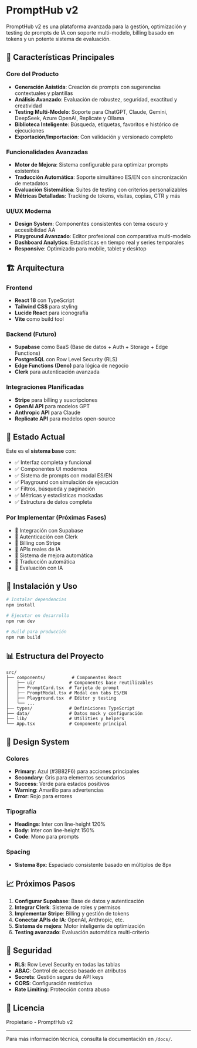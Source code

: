 # PromptHub v2

PromptHub v2 es una plataforma avanzada para la gestión, optimización y testing de prompts de IA con soporte multi-modelo, billing basado en tokens y un potente sistema de evaluación.

## 🚀 Características Principales

### Core del Producto
- **Generación Asistida**: Creación de prompts con sugerencias contextuales y plantillas
- **Análisis Avanzado**: Evaluación de robustez, seguridad, exactitud y creatividad
- **Testing Multi-Modelo**: Soporte para ChatGPT, Claude, Gemini, DeepSeek, Azure OpenAI, Replicate y Ollama
- **Biblioteca Inteligente**: Búsqueda, etiquetas, favoritos e histórico de ejecuciones
- **Exportación/Importación**: Con validación y versionado completo

### Funcionalidades Avanzadas
- **Motor de Mejora**: Sistema configurable para optimizar prompts existentes
- **Traducción Automática**: Soporte simultáneo ES/EN con sincronización de metadatos
- **Evaluación Sistemática**: Suites de testing con criterios personalizables
- **Métricas Detalladas**: Tracking de tokens, visitas, copias, CTR y más

### UI/UX Moderna
- **Design System**: Componentes consistentes con tema oscuro y accesibilidad AA
- **Playground Avanzado**: Editor profesional con comparativa multi-modelo
- **Dashboard Analytics**: Estadísticas en tiempo real y series temporales
- **Responsive**: Optimizado para mobile, tablet y desktop

## 🏗️ Arquitectura

### Frontend
- **React 18** con TypeScript
- **Tailwind CSS** para styling
- **Lucide React** para iconografía
- **Vite** como build tool

### Backend (Futuro)
- **Supabase** como BaaS (Base de datos + Auth + Storage + Edge Functions)
- **PostgreSQL** con Row Level Security (RLS)
- **Edge Functions (Deno)** para lógica de negocio
- **Clerk** para autenticación avanzada

### Integraciones Planificadas
- **Stripe** para billing y suscripciones
- **OpenAI API** para modelos GPT
- **Anthropic API** para Claude
- **Replicate API** para modelos open-source

## 🎯 Estado Actual

Este es el **sistema base** con:
- ✅ Interfaz completa y funcional
- ✅ Componentes UI modernos
- ✅ Sistema de prompts con modal ES/EN
- ✅ Playground con simulación de ejecución
- ✅ Filtros, búsqueda y paginación
- ✅ Métricas y estadísticas mockadas
- ✅ Estructura de datos completa

### Por Implementar (Próximas Fases)
- 🔄 Integración con Supabase
- 🔄 Autenticación con Clerk
- 🔄 Billing con Stripe
- 🔄 APIs reales de IA
- 🔄 Sistema de mejora automática
- 🔄 Traducción automática
- 🔄 Evaluación con IA

## 🚀 Instalación y Uso

```bash
# Instalar dependencias
npm install

# Ejecutar en desarrollo
npm run dev

# Build para producción
npm run build
```

## 📊 Estructura del Proyecto

```
src/
├── components/          # Componentes React
│   ├── ui/             # Componentes base reutilizables
│   ├── PromptCard.tsx  # Tarjeta de prompt
│   ├── PromptModal.tsx # Modal con tabs ES/EN
│   ├── Playground.tsx  # Editor y testing
│   └── ...
├── types/              # Definiciones TypeScript
├── data/               # Datos mock y configuración
├── lib/                # Utilities y helpers
└── App.tsx             # Componente principal
```

## 🎨 Design System

### Colores
- **Primary**: Azul (#3B82F6) para acciones principales
- **Secondary**: Gris para elementos secundarios
- **Success**: Verde para estados positivos
- **Warning**: Amarillo para advertencias
- **Error**: Rojo para errores

### Tipografía
- **Headings**: Inter con line-height 120%
- **Body**: Inter con line-height 150%
- **Code**: Mono para prompts

### Spacing
- **Sistema 8px**: Espaciado consistente basado en múltiplos de 8px

## 📈 Próximos Pasos

1. **Configurar Supabase**: Base de datos y autenticación
2. **Integrar Clerk**: Sistema de roles y permisos
3. **Implementar Stripe**: Billing y gestión de tokens
4. **Conectar APIs de IA**: OpenAI, Anthropic, etc.
5. **Sistema de mejora**: Motor inteligente de optimización
6. **Testing avanzado**: Evaluación automática multi-criterio

## 🔐 Seguridad

- **RLS**: Row Level Security en todas las tablas
- **ABAC**: Control de acceso basado en atributos
- **Secrets**: Gestión segura de API keys
- **CORS**: Configuración restrictiva
- **Rate Limiting**: Protección contra abuso

## 📝 Licencia

Propietario - PromptHub v2

---

Para más información técnica, consulta la documentación en `/docs/`.